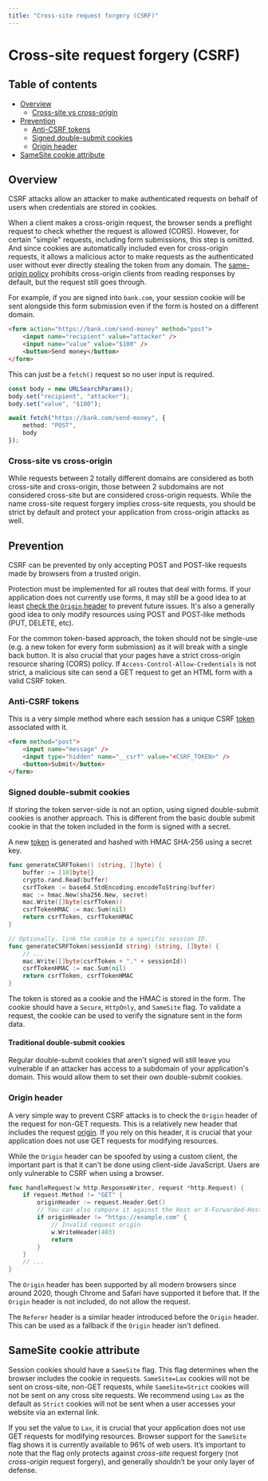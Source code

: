 ```yaml
---
title: "Cross-site request forgery (CSRF)"
---
```


# Cross-site request forgery (CSRF)

## Table of contents

- [Overview](#overview)
	- [Cross-site vs cross-origin](#cross-site-vs-cross-origin)
- [Prevention](#prevention)
	- [Anti-CSRF tokens](#anti-csrf-tokens)
	- [Signed double-submit cookies](#signed-double-submit-cookies)
	- [Origin header](#origin-header)
- [SameSite cookie attribute](#samesite-cookie-attribute)

## Overview

CSRF attacks allow an attacker to make authenticated requests on behalf of users when credentials are stored in cookies.

When a client makes a cross-origin request, the browser sends a preflight request to check whether the request is allowed (CORS). However, for certain "simple" requests, including form submissions, this step is omitted. And since cookies are automatically included even for cross-origin requests, it allows a malicious actor to make requests as the authenticated user without ever directly stealing the token from any domain. The [same-origin policy](https://developer.mozilla.org/en-US/docs/Web/Security/Same-origin_policy) prohibits cross-origin clients from reading responses by default, but the request still goes through.

For example, if you are signed into `bank.com`, your session cookie will be sent alongside this form submission even if the form is hosted on a different domain.

```html
<form action="https://bank.com/send-money" method="post">
	<input name="recipient" value="attacker" />
	<input name="value" value="$100" />
	<button>Send money</button>
</form>
```

This can just be a `fetch()` request so no user input is required.

```ts
const body = new URLSearchParams();
body.set("recipient", "attacker");
body.set("value", "$100");

await fetch("https://bank.com/send-money", {
	method: "POST",
	body
});
```

### Cross-site vs cross-origin

While requests between 2 totally different domains are considered as both cross-site and cross-origin, those between 2 subdomains are not considered cross-site but are considered cross-origin requests. While the name cross-site request forgery implies cross-site requests, you should be strict by default and protect your application from cross-origin attacks as well.

## Prevention

CSRF can be prevented by only accepting POST and POST-like requests made by browsers from a trusted origin.

Protection must be implemented for all routes that deal with forms. If your application does not currently use forms, it may still be a good idea to at least [check the `Origin` header](#origin-header) to prevent future issues. It's also a generally good idea to only modify resources using POST and POST-like methods (PUT, DELETE, etc).

For the common token-based approach, the token should not be single-use (e.g. a new token for every form submission) as it will break with a single back button. It is also crucial that your pages have a strict cross-origin resource sharing (CORS) policy. If `Access-Control-Allow-Credentials` is not strict, a malicious site can send a GET request to get an HTML form with a valid CSRF token.

### Anti-CSRF tokens

This is a very simple method where each session has a unique CSRF [token](/server-side-tokens) associated with it.

```html
<form method="post">
	<input name="message" />
	<input type="hidden" name="__csrf" value="<CSRF_TOKEN>" />
	<button>Submit</button>
</form>
```

### Signed double-submit cookies

If storing the token server-side is not an option, using signed double-submit cookies is another approach. This is different from the basic double submit cookie in that the token included in the form is signed with a secret.

A new [token](/server-side-tokens) is generated and hashed with HMAC SHA-256 using a secret key.

```go
func generateCSRFToken() (string, []byte) {
	buffer := [10]byte{}
	crypto.rand.Read(buffer)
	csrfToken := base64.StdEncoding.encodeToString(buffer)
	mac := hmac.New(sha256.New, secret)
	mac.Write([]byte(csrfToken))
	csrfTokenHMAC := mac.Sum(nil)
	return csrfToken, csrfTokenHMAC
}

// Optionally, link the cookie to a specific session ID.
func generateCSRFToken(sessionId string) (string, []byte) {
	// ...
	mac.Write([]byte(csrfToken + "." + sessionId))
	csrfTokenHMAC := mac.Sum(nil)
	return csrfToken, csrfTokenHMAC
}
```

The token is stored as a cookie and the HMAC is stored in the form. The cookie should have a `Secure`, `HttpOnly`, and `SameSite` flag. To validate a request, the cookie can be used to verify the signature sent in the form data.

#### Traditional double-submit cookies

Regular double-submit cookies that aren't signed will still leave you vulnerable if an attacker has access to a subdomain of your application's domain. This would allow them to set their own double-submit cookies.

### Origin header

A very simple way to prevent CSRF attacks is to check the `Origin` header of the request for non-GET requests. This is a relatively new header that includes the request [origin](https://developer.mozilla.org/en-US/docs/Glossary/Origin). If you rely on this header, it is crucial that your application does not use GET requests for modifying resources.

While the `Origin` header can be spoofed by using a custom client, the important part is that it can't be done using client-side JavaScript. Users are only vulnerable to CSRF when using a browser.

```go
func handleRequest(w http.ResponseWriter, request *http.Request) {
  	if request.Method != "GET" {
		originHeader := request.Header.Get()
		// You can also compare it against the Host or X-Forwarded-Host header.
		if originHeader != "https://example.com" {
			// Invalid request origin
			w.WriteHeader(403)
			return
		}
  	}
  	// ...
}
```

The `Origin` header has been supported by all modern browsers since around 2020, though Chrome and Safari have supported it before that. If the `Origin` header is not included, do not allow the request.

The `Referer` header is a similar header introduced before the `Origin` header. This can be used as a fallback if the `Origin` header isn't defined.

## SameSite cookie attribute

Session cookies should have a `SameSite` flag. This flag determines when the browser includes the cookie in requests. `SameSite=Lax` cookies will not be sent on cross-site, non-GET requests, while `SameSite=Strict` cookies will not be sent on any cross site requests. We recommend using `Lax` as the default as `Strict` cookies will not be sent when a user accesses your website via an external link.

If you set the value to `Lax`, it is crucial that your application does not use GET requests for modifying resources. Browser support for the `SameSite` flag shows it is currently available to 96% of web users. It’s important to note that the flag only protects against *cross-site* request forgery (not *cross-origin* request forgery), and generally shouldn’t be your only layer of defense.

